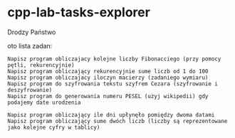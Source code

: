 # cpp-lab-tasks-explorer

Drodzy Państwo

oto lista zadan:

    Napisz program obliczajacy kolejne liczby Fibonacciego (przy pomocy pętli, rekurencyjnie)
    Napisz program obliczający rekurencyjnie sume liczb od 1 do 100
    Napisz program obliczajacy iloczyn macierzy (zadaniego wymiaru)
    Napisz program do szyfrowania tekstu szyfrem Cezara (szyfrowanie i deszyfrowanie)
    Napisz program do generowania numeru PESEL (użyj wikipedii) gdy podajemy date urodzenia
    
    Napisz program obliczający ile dni upłynęło pomiędzy dwoma datami
    Napisz program obliczający sume dwóch liczb (liczby są reprezentowane jako kolejne cyfry w tablicy)


